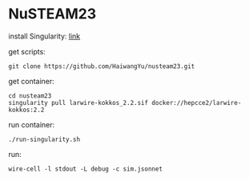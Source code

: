 # NuSTEAM23

install Singularity: [link](https://docs.sylabs.io/guides/3.0/user-guide/installation.html)


get scripts:
```
git clone https://github.com/HaiwangYu/nusteam23.git
```


get container:
```
cd nusteam23
singularity pull larwire-kokkos_2.2.sif docker://hepcce2/larwire-kokkos:2.2
```


run container:
```
./run-singularity.sh
```

run:
```
wire-cell -l stdout -L debug -c sim.jsonnet
```
